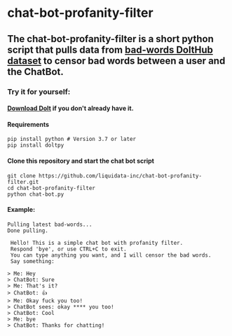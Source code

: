 # chat-bot-profanity-filter

## The chat-bot-profanity-filter is a short python script that pulls data from [bad-words DoltHub dataset](https://www.dolthub.com/repositories/Liquidata/bad-words) to censor bad words between a user and the ChatBot. 

### Try it for yourself:

#### [Download Dolt](https://github.com/liquidata-inc/dolt#installation) if you don't already have it.

#### Requirements

```
pip install python # Version 3.7 or later
pip install doltpy
```

#### Clone this repository and start the chat bot script

```
git clone https://github.com/liquidata-inc/chat-bot-profanity-filter.git
cd chat-bot-profanity-filter
python chat-bot.py
```

#### Example:
```
Pulling latest bad-words...
Done pulling.

 Hello! This is a simple chat bot with profanity filter. 
 Respond 'bye', or use CTRL+C to exit. 
 You can type anything you want, and I will censor the bad words.
 Say something: 

> Me: Hey
> ChatBot: Sure
> Me: That's it?
> ChatBot: 👍
> Me: Okay fuck you too!
> ChatBot sees: okay **** you too!
> ChatBot: Cool
> Me: bye
> ChatBot: Thanks for chatting!
```
